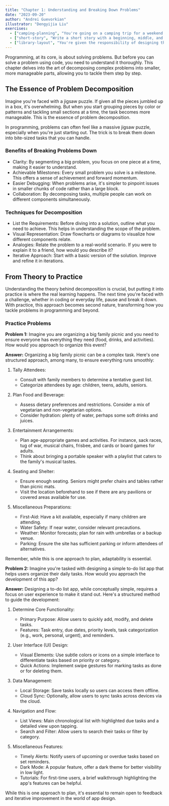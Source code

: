 ```yaml
---
title: "Chapter 1: Understanding and Breaking Down Problems"
date: "2023-09-20"
author: "Andrei Guevorkian"
illustrator: "Dengyijia Liu"
exercises:
  - ["camping-planning", "You're going on a camping trip for a weekend with five friends, and you are tasked with planning it. Write down everything you think you'll need for this trip, from food to equipment and entertainment."]
  - ["short-story", "Write a short story with a beginning, middle, and end. Begin with just a one-line summary for the start, middle, and conclusion. In the next iteration, expand each line into a short paragraph. In the third and final iteration, refine the story by adding some details, dialogues, and descriptions."]
  - ["library-layout", "You're given the responsibility of designing the layout for a new local library. Consider various aspects of library design such as categorizing books (by genre, author, publication year), shelf labeling (maybe through color coding or other symbols), creating distinct zones (reading areas, computer stations, children's section), and ensuring accessibility for all visitors. How would you approach this task to provide an organized and user-friendly space?"]
---
```


Programming, at its core, is about solving problems. But before you can solve a problem using code, you need to understand it thoroughly. This chapter delves into the art of decomposing complex problems into smaller, more manageable parts, allowing you to tackle them step by step.

## The Essence of Problem Decomposition

Imagine you're faced with a jigsaw puzzle. If given all the pieces jumbled up in a box, it's overwhelming. But when you start grouping pieces by color or patterns and tackling small sections at a time, the task becomes more manageable. This is the essence of problem decomposition.

In programming, problems can often feel like a massive jigsaw puzzle, especially when you're just starting out. The trick is to break them down into bite-sized tasks that you can handle.

### Benefits of Breaking Problems Down

- Clarity: By segmenting a big problem, you focus on one piece at a time, making it easier to understand.
- Achievable Milestones: Every small problem you solve is a milestone. This offers a sense of achievement and forward momentum.
- Easier Debugging: When problems arise, it's simpler to pinpoint issues in smaller chunks of code rather than a large block.
- Collaboration: By decomposing tasks, multiple people can work on different components simultaneously.

### Techniques for Decomposition

- List the Requirements: Before diving into a solution, outline what you need to achieve. This helps in understanding the scope of the problem.
- Visual Representation: Draw flowcharts or diagrams to visualize how different components relate.
- Analogies: Relate the problem to a real-world scenario. If you were to explain it to a friend, how would you describe it?
- Iterative Approach: Start with a basic version of the solution. Improve and refine it in iterations.

## From Theory to Practice

Understanding the theory behind decomposition is crucial, but putting it into practice is where the real learning happens. The next time you're faced with a challenge, whether in coding or everyday life, pause and break it down. With practice, this approach becomes second nature, transforming how you tackle problems in programming and beyond.

### Practice Problems

**Problem 1:**
Imagine you are organizing a big family picnic and you need to ensure everyone has everything they need (food, drinks, and activities). How would you approach to organize this event?

**Answer:**
Organizing a big family picnic can be a complex task. Here's one structured approach, among many, to ensure everything runs smoothly:

1. Tally Attendees:

    - Consult with family members to determine a tentative guest list.
    - Categorize attendees by age: children, teens, adults, seniors.

2. Plan Food and Beverage:

    - Assess dietary preferences and restrictions. Consider a mix of vegetarian and non-vegetarian options.
    - Consider hydration: plenty of water, perhaps some soft drinks and juices.

3. Entertainment Arrangements:

    - Plan age-appropriate games and activities. For instance, sack races, tug of war, musical chairs, frisbee, and cards or board games for adults.
    - Think about bringing a portable speaker with a playlist that caters to the family's musical tastes.

4. Seating and Shelter:

    - Ensure enough seating. Seniors might prefer chairs and tables rather than picnic mats.
    - Visit the location beforehand to see if there are any pavilions or covered areas available for use.

5. Miscellaneous Preparations:

    - First-Aid: Have a kit available, especially if many children are attending.
    - Water Safety: If near water, consider relevant precautions.
    - Weather: Monitor forecasts; plan for rain with umbrellas or a backup venue.
    - Parking: Ensure the site has sufficient parking or inform attendees of alternatives.

Remember, while this is one approach to plan, adaptability is essential.

**Problem 2:**
Imagine you're tasked with designing a simple to-do list app that helps users organize their daily tasks. How would you approach the development of this app?

**Answer:**
Designing a to-do list app, while conceptually simple, requires a focus on user experience to make it stand out. Here's a structured method to guide the development:

1. Determine Core Functionality:
    - Primary Purpose: Allow users to quickly add, modify, and delete tasks.
    - Features: Task entry, due dates, priority levels, task categorization (e.g., work, personal, urgent), and reminders.

2. User Interface (UI) Design:

    - Visual Elements: Use subtle colors or icons on a simple interface to differentiate tasks based on priority or category.
    - Quick Actions: Implement swipe gestures for marking tasks as done or for deleting them.

3. Data Management:

    - Local Storage: Save tasks locally so users can access them offline.
    - Cloud Sync: Optionally, allow users to sync tasks across devices via the cloud.

4. Navigation and Flow:

    - List Views: Main chronological list with highlighted due tasks and a detailed view upon tapping.
    - Search and Filter: Allow users to search their tasks or filter by category.

5. Miscellaneous Features:

    - Timely Alerts: Notify users of upcoming or overdue tasks based on set reminders.
    - Dark Mode: A popular feature, offer a dark theme for better visibility in low light.
    - Tutorials: For first-time users, a brief walkthrough highlighting the app's features can be helpful.

While this is one approach to plan, it's essential to remain open to feedback and iterative improvement in the world of app design.
